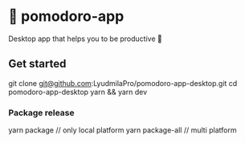 # 🍅 pomodoro-app 

Desktop app that helps you to be productive 💪

## Get started

git clone git@github.com:LyudmilaPro/pomodoro-app-desktop.git
cd pomodoro-app-desktop
yarn && yarn dev

### Package release

yarn package // only local platform
yarn package-all // multi platform 
